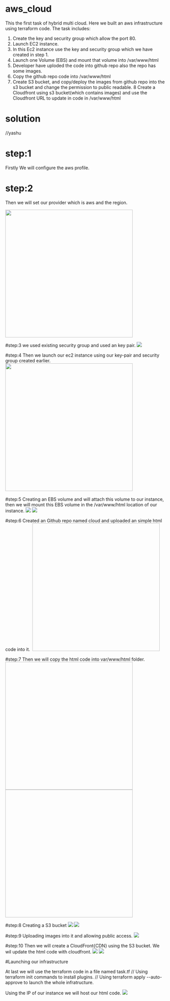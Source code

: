 # aws_cloud

This the first task of hybrid multi cloud.
Here we built an aws infrastructure using terraform code.
The task includes:

1. Create the key and security group which allow the port 80.
2. Launch EC2 instance.
3. In this Ec2 instance use the key and security group which we have created in step 1.
4. Launch one Volume (EBS) and mount that volume into /var/www/html
5. Developer have uploded the code into github repo also the repo has some images.
6. Copy the github repo code into /var/www/html
7. Create S3 bucket, and copy/deploy the images from github repo into the s3 bucket and change the permission to public readable.
8 Create a Cloudfront using s3 bucket(which contains images) and use the Cloudfront URL to  update in code in /var/www/html

# solution

//yashu

# step:1 

Firstly We will configure the aws profile.

# step:2
Then we will set our provider which is aws and the region.

<img src="provider.png" width="400" height="400">





#step:3
we used existing security group and used an key pair.
<img src="sgweb.png">



#step:4
Then we launch our ec2 instance using our key-pair and security group created earlier.
<img src="instance.png" width="400" height="400">
<img src=" " >




#step:5
Creating an EBS volume and will attach this volume to our instance, then we will mount this EBS volume in the /var/www/html location of our instance.
<img src="ebs.png">
<img src="webebs.png">

 


#step:6
Created an Github repo named cloud and uploaded an simple html code into it.
<img src=" " > 
<img src=" " width="400" height="400">



#step:7
Then we will copy the html code into var/www/html folder.
<img src=" " width="400" height="400">
<img src=" " width="400" height="400">




#step:8
Creating a S3 bucket 
<img src="s3.png">
<img src="webs3">



#step:9
Uploading images into it and allowing public access.
<img src="uploadimg.png">




#step:10
Then we will create a CloudFront{CDN} using the S3 bucket. We wil update  the html code with cloudfront. 
<img src="cdn.png">
<img src="webcdn.png">




#Launching our infrastructure 

At last we will use the terraform code in a file named task.tf
// Using terraform init commands to install plugins.
// Using terraform apply --auto-approve to launch the whole infratructure.





Using the IP of our instance we will host our html code.
<img src="web.png">
